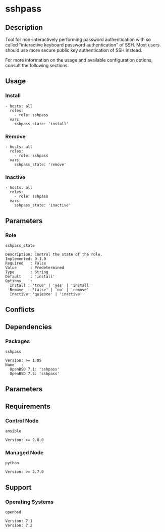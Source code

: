 # sshpass

## Description

Tool for non-interactively performing password authentication with so called
"interactive keyboard password authentication" of SSH. Most users should use
more secure public key authentication of SSH instead.

For more information on the usage and available configuration options,
consult the following sections.

## Usage

### Install

```
- hosts: all
  roles:
    - role: sshpass
  vars:
    sshpass_state: 'install'
```

### Remove

```
- hosts: all
  roles:
    - role: sshpass
  vars:
    sshpass_state: 'remove'
```

### Inactive

```
- hosts: all
  roles:
    - role: sshpass
  vars:
    sshpass_state: 'inactive'
```

## Parameters

### Role

`sshpass_state`

    Description: Control the state of the role.
    Implemented: 0.1.0
    Required   : False
    Value      : Predetermined
    Type       : String
    Default    : 'install'
    Options    :
      Install : 'true' | 'yes' | 'install'
      Remove  : 'false' | 'no' | 'remove'
      Inactive: 'quiesce' | 'inactive'

## Conflicts

## Dependencies

### Packages

`sshpass`

    Version: >= 1.05
    Name   :
      OpenBSD 7.1: 'sshpass'
      OpenBSD 7.2: 'sshpass'

## Parameters

## Requirements

### Control Node

`ansible`

    Version: >= 2.8.0

### Managed Node

`python`

    Version: >= 2.7.0

## Support

### Operating Systems

`openbsd`

    Version: 7.1
    Version: 7.2
